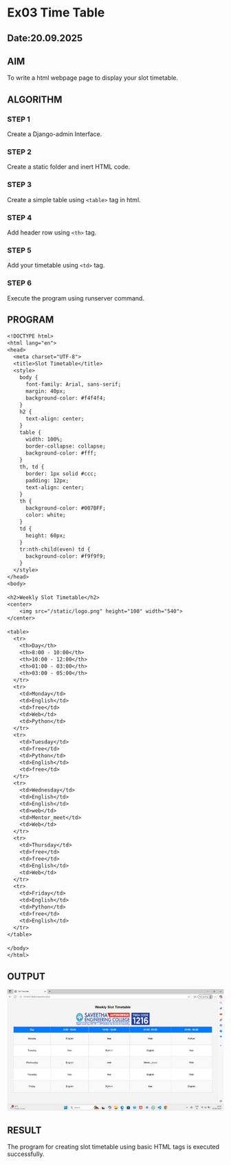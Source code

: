 # Ex03 Time Table
## Date:20.09.2025

## AIM
To write a html webpage page to display your slot timetable.

## ALGORITHM
### STEP 1
Create a Django-admin Interface.

### STEP 2
Create a static folder and inert HTML code.

### STEP 3
Create a simple table using ```<table>``` tag in html.

### STEP 4
Add header row using ```<th>``` tag.

### STEP 5
Add your timetable using ```<td>``` tag.

### STEP 6
Execute the program using runserver command.

## PROGRAM
~~~
<!DOCTYPE html>
<html lang="en">
<head>
  <meta charset="UTF-8">
  <title>Slot Timetable</title>
  <style>
    body {
      font-family: Arial, sans-serif;
      margin: 40px;
      background-color: #f4f4f4;
    }
    h2 {
      text-align: center;
    }
    table {
      width: 100%;
      border-collapse: collapse;
      background-color: #fff;
    }
    th, td {
      border: 1px solid #ccc;
      padding: 12px;
      text-align: center;
    }
    th {
      background-color: #007BFF;
      color: white;
    }
    td {
      height: 60px;
    }
    tr:nth-child(even) td {
      background-color: #f9f9f9;
    }
  </style>
</head>
<body>

<h2>Weekly Slot Timetable</h2>
<center>
    <img src="/static/logo.png" height="100" width="540">
</center>

<table>
  <tr>
    <th>Day</th>
    <th>8:00 - 10:00</th>
    <th>10:00 - 12:00</th>
    <th>01:00 - 03:00</th>
    <th>03:00 - 05:00</th>
  </tr>
  <tr>
    <td>Monday</td>
    <td>English</td>
    <td>free</td>
    <td>Web</td>
    <td>Python</td>
  </tr>
  <tr>
    <td>Tuesday</td>
    <td>free</td>
    <td>Python</td>
    <td>English</td>
    <td>free</td>
  </tr>
  <tr>
    <td>Wednesday</td>
    <td>English</td>
    <td>English</td>
    <td>web</td>
    <td>Mentor_meet</td>
    <td>Web</td>
  </tr>
  <tr>
    <td>Thursday</td>
    <td>free</td>
    <td>free</td>
    <td>English</td>
    <td>Web</td>
  </tr>
  <tr>
    <td>Friday</td>
    <td>English</td>
    <td>Python</td>
    <td>free</td>
    <td>English</td>
  </tr>
</table>

</body>
</html>
~~~


## OUTPUT
![alt text](<Screenshot 2025-09-20 145045.png>)



## RESULT
The program for creating slot timetable using basic HTML tags is executed successfully.
